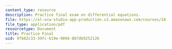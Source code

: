 ```yaml
---
content_type: resource
description: Practice final exam on differential equations.
file: https://ol-ocw-studio-app-production.s3.amazonaws.com/courses/18-034-honors-differential-equations-spring-2009/9fb02c3339fcb19e9094887d69252126_MIT18_034s09_exam04_pfinal.pdf
file_type: application/pdf
resourcetype: Document
title: Practice Final
uid: 9fb02c33-39fc-b19e-9094-887d69252126
---
```

